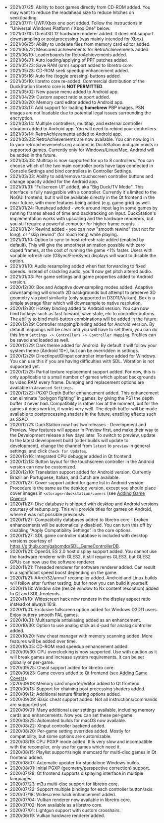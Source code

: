 - 2021/07/25: Ability to boot games directly from CD-ROM added. You may want to reduce the readahead size to reduce hitches on seek/loading.
- 2021/07/11: UWP/Xbox one port added. Follow the instructions in "Universal Windows Platform / Xbox One" below.
- 2021/07/10: Direct3D 12 hardware renderer added. It does not support downsampling or postprocessing (was mainly intended for Xbox).
- 2021/06/25: Ability to undelete files from memory card editor added.
- 2021/06/22: Measured achievements for RetroAchievements added.
- 2021/06/19: Leaderboards for RetroAchievements added.
- 2021/06/01: Auto loading/applying of PPF patches added.
- 2021/05/23: Save RAM (srm) support added to libretro core.
- 2021/05/23: CD-ROM seek speedup enhancement added.
- 2021/05/16: Auto fire (toggle pressing) buttons added.
- 2021/05/10: libretro core re-added. Commercial distribution of the DuckStation libretro core is **NOT PERMITTED**.
- 2021/05/02: New pause menu added to Android app.
- 2021/04/29: Custom aspect ratio support added.
- 2021/03/20: Memory card editor added to Android app.
- 2021/03/17: Add support for loading **homebrew** PBP images. PSN images are not loadable due to potential legal issues surrounding the encryption.
- 2021/03/14: Multiple controllers, multitap, and external controller vibration added to Android app. You will need to rebind your controllers.
- 2021/03/14: RetroAchievements added to Android app.
- 2021/03/03: RetroAchievements are now available. You can now log in to your retroacheivements.org account in DuckStation and gain points in supported games. Currently only for Windows/Linux/Mac, Android will be added in the future.
- 2021/03/03: Multitap is now supported for up to 8 controllers. You can choose which of the two main controller ports have taps connected in Console Settings and bind controllers in Controller Settings.
- 2021/03/03: Ability to add/remove touchscreen controller buttons and change opacity added for the Android app.
- 2021/01/31: "Fullscreen UI" added, aka "Big Duck/TV Mode". This interface is fully navigatible with a controller. Currently it's limited to the NoGUI frontend, but it will be available directly in the Qt frontend in the near future, with more features being added (e.g. game grid) as well.
- 2021/01/24: Runahead added - work around input lag in some games by running frames ahead of time and backtracking on input. DuckStation's implementation works with upscaling and the hardware renderers, but you still require a powerful computer for higher frame counts.
- 2021/01/24: Rewind added - you can now "smooth rewind" (but not for long), or "skip rewind" (for much long) while playing.
- 2021/01/10: Option to sync to host refresh rate added (enabled by default). This will give the smoothest animation possible with zero duped frames, at the cost of running the game <1% faster. Users with variable refresh rate (GSync/FreeSync) displays will want to disable the option.
- 2021/01/10: Audio resampling added when fast forwarding to fixed speeds. Instead of crackling audio, you'll now get pitch altered audio.
- 2021/01/03: Per game settings and game properties added to Android version.
- 2020/12/30: Box and Adaptive downsampling modes added. Adaptive downsampling will smooth 2D backgrounds but attempt to preserve 3D geometry via pixel similarity (only supported in D3D11/Vulkan). Box is a simple average filter which will downsample to native resolution.
- 2020/12/30: Hotkey binding added to Android version. You can now bind hotkeys such as fast forward, save state, etc to controller buttons. The ability to bind multi-button combinations will be added in the future.
- 2020/12/29: Controller mapping/binding added for Android version. By default mappings will be clear and you will have to set them, you can do this from `Settings -> Controllers -> Controller Mapping`. Profiles can be saved and loaded as well.
- 2020/12/29: Dark theme added for Android. By default it will follow your system theme (Android 10+), but can be overridden in settings.
- 2020/12/29: DirectInput/DInput controller interface added for Windows. You can use this if you are having difficulties with SDL. Vibration is not supported yet.
- 2020/12/25: Partial texture replacement support added. For now, this is only applicable to a small number of games which upload backgrounds to video RAM every frame. Dumping and replacement options are available in `Advanced Settings`.
- 2020/12/22: PGXP Depth Buffer enhancement added. This enhancement can eliminate "polygon fighting" in games, by giving the PS1 the depth buffer it never had. Compatibility is rather low at the moment, but for the games it does work in, it works very well. The depth buffer will be made available to postprocessing shaders in the future, enabling  effects such as SSAO.
- 2020/12/21: DuckStation now has two releases - Development and Preview. New features will appear in Preview first, and make their way to the Development release a few days later. To switch to preview, update to the latest development build (older builds will update to development), change the channel from `latest` to `preview` in general settings, and click `Check for Updates`.
- 2020/12/16: Integrated CPU debugger added in Qt frontend.
- 2020/12/13: Button layout for the touchscreen controller in the Android version can now be customized.
- 2020/12/10: Translation support added for Android version. Currently Brazillian Portuguese, Italian, and Dutch are available.
- 2020/11/27: Cover support added for game list in Android version. Procedure is the same as the desktop version, except you should place cover images in `<storage>/duckstation/covers` (see [Adding Game Covers](https://github.com/stenzek/duckstation/wiki/Adding-Game-Covers)).
- 2020/11/27: Disc database is shipped with desktop and Android versions courtesy of redump.org. This will provide titles for games on Android, where it was not possible previously.
- 2020/11/27: Compatibility databases added to libretro core - broken enhancements will be automatically disabled. You can turn this off by disabling "Apply Compatibility Settings" in the core options.
- 2020/11/27: SDL game controller database is included with desktop versions courtesy of https://github.com/gabomdq/SDL_GameControllerDB.
- 2020/11/21: OpenGL ES 2.0 host display support added. You cannot use the hardware renderer with GLES2, it still requires GLES3, but GLES2 GPUs can now use the software renderer.
- 2020/11/21: Threaded renderer for software renderer added. Can result in a significant speed boost depending on the game.
- 2020/11/21: AArch32/armv7 recompiler added. Android and Linux builds will follow after further testing, but for now you can build it yourself.
- 2020/11/18: Window size (resize window to Nx content resolution) added to Qt and SDL frontends.
- 2020/11/10: Widescreen hack now renders in the display aspect ratio instead of always 16:9.
- 2020/11/01: Exclusive fullscreen option added for Windows D3D11 users. Enjoy buttery smooth PAL games.
- 2020/10/31: Multisample antialiasing added as an enhancement.
- 2020/10/30: Option to use analog stick as d-pad for analog controller added.
- 2020/10/20: New cheat manager with memory scanning added. More features will be added over time.
- 2020/10/05: CD-ROM read speedup enhancement added.
- 2020/09/30: CPU overclocking is now supported. Use with caution as it will break games and increase system requirements. It can be set globally or per-game.
- 2020/09/25: Cheat support added for libretro core.
- 2020/09/23: Game covers added to Qt frontend (see [Adding Game Covers](https://github.com/stenzek/duckstation/wiki/Adding-Game-Covers)).
- 2020/09/19: Memory card importer/editor added to Qt frontend.
- 2020/09/13: Support for chaining post processing shaders added.
- 2020/09/12: Additional texture filtering options added.
- 2020/09/09: Basic cheat support added. Not all instructions/commands are supported yet.
- 2020/09/01: Many additional user settings available, including memory cards and enhancements. Now you can set these per-game.
- 2020/08/25: Automated builds for macOS now available.
- 2020/08/22: XInput controller backend added.
- 2020/08/20: Per-game setting overrides added. Mostly for compatibility, but some options are customizable.
- 2020/08/19: CPU PGXP mode added. It is very slow and incompatible with the recompiler, only use for games which need it.
- 2020/08/15: Playlist support/single memcard for multi-disc games in Qt frontend added.
- 2020/08/07: Automatic updater for standalone Windows builds.
- 2020/08/01: Initial PGXP (geometry/perspective correction) support.
- 2020/07/28: Qt frontend supports displaying interface in multiple languages.
- 2020/07/23: m3u multi-disc support for libretro core.
- 2020/07/22: Support multiple bindings for each controller button/axis.
- 2020/07/18: Widescreen hack enhancement added.
- 2020/07/04: Vulkan renderer now available in libretro core.
- 2020/07/02: Now available as a libretro core.
- 2020/07/01: Lightgun support with custom crosshairs.
- 2020/06/19: Vulkan hardware renderer added.
